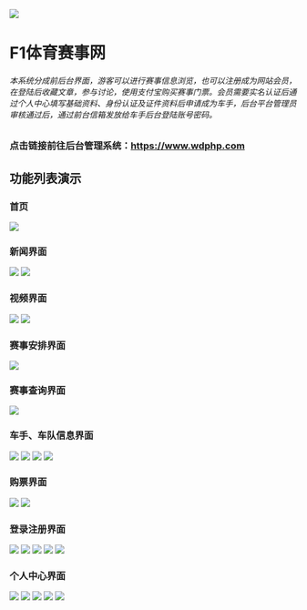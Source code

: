 [![](https://github.com/932529621/formula/blob/master/readimg/icon192x192.png)](https://github.com/932529621/formula/blob/master/readimg/icon192x192.png "markdown")

# F1体育赛事网
###### 本系统分成前后台界面，游客可以进行赛事信息浏览，也可以注册成为网站会员，在登陆后收藏文章，参与讨论，使用支付宝购买赛事门票。会员需要实名认证后通过个人中心填写基础资料、身份认证及证件资料后申请成为车手，后台平台管理员审核通过后，通过前台信箱发放给车手后台登陆账号密码。
### 点击链接前往后台管理系统：<https://www.wdphp.com>

## 功能列表演示
### 首页
![](https://github.com/932529621/formula/blob/master/readimg/%E9%A6%96%E9%A1%B5.png)
### 新闻界面
![](https://github.com/932529621/formula/blob/master/readimg/%E6%96%B0%E9%97%BB%E9%A1%B5.png)
![](https://github.com/932529621/formula/blob/master/readimg/%E6%96%B0%E9%97%BB%E9%A1%B5%E8%AF%A6%E6%83%85.png)
### 视频界面
![](https://github.com/932529621/formula/blob/master/readimg/%E8%A7%86%E9%A2%91%E9%A1%B5.png)
![](https://github.com/932529621/formula/blob/master/readimg/%E8%A7%86%E9%A2%91%E8%AF%A6%E6%83%85%E9%A1%B5.png)
### 赛事安排界面
![](https://github.com/932529621/formula/blob/master/readimg/%E8%B5%9B%E4%BA%8B%E5%AE%89%E6%8E%92.png)
### 赛事查询界面
![](https://github.com/932529621/formula/blob/master/readimg/%E8%B5%9B%E4%BA%8B%E6%9F%A5%E8%AF%A2.png)
### 车手、车队信息界面
![](https://github.com/932529621/formula/blob/master/readimg/%E8%BD%A6%E6%89%8B%E6%8E%92%E8%A1%8C%E6%A6%9C.png)
![](https://github.com/932529621/formula/blob/master/readimg/%E8%BD%A6%E6%89%8B%E8%AF%A6%E6%83%85%E9%A1%B5.png)
![](https://github.com/932529621/formula/blob/master/readimg/%E8%BD%A6%E9%98%9F.png)
![](https://github.com/932529621/formula/blob/master/readimg/%E8%BD%A6%E9%98%9F%E8%AF%A6%E6%83%85%E9%A1%B5.png)
### 购票界面
![](https://github.com/932529621/formula/blob/master/readimg/%E8%B4%AD%E7%A5%A86.png)
![](https://github.com/932529621/formula/blob/master/readimg/%E8%B4%AD%E7%A5%A8%E8%AF%A6%E6%83%85%E9%A1%B5.png)
### 登录注册界面
![](https://github.com/932529621/formula/blob/master/readimg/%E7%99%BB%E5%BD%95%E6%B3%A8%E5%86%8C1.png)
![](https://github.com/932529621/formula/blob/master/readimg/%E7%99%BB%E5%BD%95%E6%B3%A8%E5%86%8C2.png)
![](https://github.com/932529621/formula/blob/master/readimg/%E7%99%BB%E5%BD%95%E6%B3%A8%E5%86%8C3.png)
![](https://github.com/932529621/formula/blob/master/readimg/%E7%99%BB%E5%BD%95%E6%B3%A8%E5%86%8C4.png)
![](https://github.com/932529621/formula/blob/master/readimg/%E7%99%BB%E5%BD%95%E6%B3%A8%E5%86%8C5.png)
### 个人中心界面
![](https://github.com/932529621/formula/blob/master/readimg/%E4%B8%AA%E4%BA%BA%E4%B8%AD%E5%BF%83.png)
![](https://github.com/932529621/formula/blob/master/readimg/%E4%B8%AA%E4%BA%BA%E4%B8%AD%E5%BF%832.png)
![](https://github.com/932529621/formula/blob/master/readimg/%E4%B8%AA%E4%BA%BA%E4%B8%AD%E5%BF%833.png)
![](https://github.com/932529621/formula/blob/master/readimg/%E4%B8%AA%E4%BA%BA%E4%B8%AD%E5%BF%834.png)
![](https://github.com/932529621/formula/blob/master/readimg/%E4%B8%AA%E4%BA%BA%E4%B8%AD%E5%BF%835.png)
